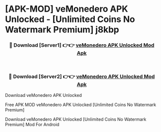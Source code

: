 # [APK-MOD] veMonedero APK Unlocked - [Unlimited Coins No Watermark Premium] j8kbp



<div align="center">
<h3>🔴 Download [Server1] 👉👉 <a href="https://momento.my/?title=veMonedero_APK_Unlocked">veMonedero APK Unlocked Mod Apk</a></h3><br>

<h3>🔴 Download [Server2] 👉👉 <a href="https://momento.my/?title=veMonedero_APK_Unlocked">veMonedero APK Unlocked Mod Apk</a></h3>
</div>



Download veMonedero APK Unlocked 

Free APK MOD veMonedero APK Unlocked [Unlimited Coins No Watermark Premium]

Download veMonedero APK Unlocked [Unlimited Coins No Watermark Premium] Mod For Android

